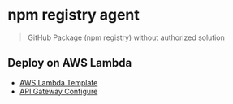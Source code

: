 # npm registry agent

> GitHub Package (npm registry) without authorized solution

## Deploy on AWS Lambda

- [AWS Lambda Template](serverless/npm-registry-agent.yaml)
- [API Gateway Configure](https://github.com/akrylysov/algnhsa)
